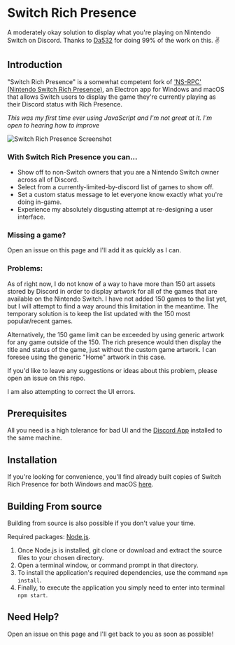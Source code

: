 # Switch Rich Presence
A moderately okay solution to display what you're playing on Nintendo Switch on Discord. Thanks to [Da532](https://github.com/Da532) for doing 99% of the work on this. ✌️

## Introduction
"Switch Rich Presence" is a somewhat competent fork of ['NS-RPC' (Nintendo Switch Rich Presence)](https://github.com/Da532/NS-RPC), an Electron app for Windows and macOS that allows Switch users to display
the game they're currently playing as their Discord status with Rich Presence.

*This was my first time ever using JavaScript and I'm not great at it. I'm open to hearing how to improve*

![Switch Rich Presence Screenshot](https://i.imgur.com/uy7Pano.png)

### With Switch Rich Presence you can...
* Show off to non-Switch owners that you are a Nintendo Switch owner across all of Discord.
* Select from a currently-limited-by-discord list of games to show off.
* Set a custom status message to let everyone know exactly what you're doing in-game.
* Experience my absolutely disgusting attempt at re-designing a user interface.

### Missing a game?
Open an issue on this page and I'll add it as quickly as I can.

### Problems:
As of right now, I do not know of a way to have more than 150 art assets stored by Discord in order to display artwork for all of the games that are available on the Nintendo Switch. I have not added 150 games to the list yet, but I will attempt to find a way around this limitation in the meantime. The temporary solution is to keep the list updated with the 150 most popular/recent games.

Alternatively, the 150 game limit can be exceeded by using generic artwork for any game outside of the 150. The rich presence would then display the title and status of the game, just without the custom game artwork. I can foresee using the generic "Home" artwork in this case.

If you'd like to leave any suggestions or ideas about this problem, please open an issue on this repo.

I am also attempting to correct the UI errors.

## Prerequisites
All you need is a high tolerance for bad UI and the [Discord App](https://discordapp.com) installed to the same machine.

## Installation
If you're looking for convenience, you'll find already built copies of Switch Rich Presence for
both Windows and macOS [here](https://github.com/hobby-grade/Switch-Rich-Presence/releases).

## Building From source
Building from source is also possible if you don't value your time.

Required packages: [Node.js](https://nodejs.org/).

1. Once Node.js is installed, git clone or download and extract the source files to your chosen directory.
2. Open a terminal window, or command prompt in that directory.
3. To install the application's required dependencies, use the command `npm install`.
4. Finally, to execute the application you simply need to enter into terminal `npm start`.

## Need Help?
Open an issue on this page and I'll get back to you as soon as possible!
